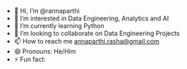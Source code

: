 - 👋 Hi, I’m @rannaparthi
- 👀 I’m interested in Data Engineering, Analytics and AI
- 🌱 I’m currently learning Python
- 💞️ I’m looking to collaborate on Data Engineering Projects
- 📫 How to reach me annaparthi.rasha@gmail.com
- 😄 Pronouns: He/Him
- ⚡ Fun fact: 

<!---
rannaparthi/rannaparthi is a ✨ special ✨ repository because its `README.md` (this file) appears on your GitHub profile.
You can click the Preview link to take a look at your changes.
--->
